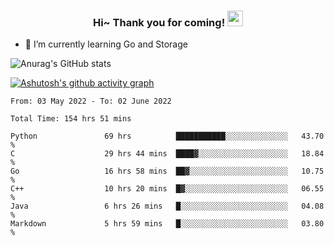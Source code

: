 <h3 align="center">
    Hi~ Thank you for coming!
    <img src="https://media.giphy.com/media/hvRJCLFzcasrR4ia7z/giphy.gif" width="25px">
</h3>

<!--
**pineapple-man/pineapple-man** is a ✨ _special_ ✨ repository because its `README.md` (this file) appears on your GitHub profile.

Here are some ideas to get you started:
- 🔭 I’m currently working on ...
- 🤔 I’m looking for help with ...
- 💬 Ask me about ...
- 📫 How to reach me: ...
- 😄 Pronouns: ...
- ⚡ Fun fact: 
- 👯 I’m looking to collaborate on kubernetes
-->
- 🌱 I’m currently learning Go and Storage


![Anurag's GitHub stats](https://github-readme-stats.vercel.app/api?username=pineapple-man&show_icons=true&theme=radical)


[![Ashutosh's github activity graph](https://activity-graph.herokuapp.com/graph?username=pineapple-man&bg_color=fffff0&color=708090&line=24292e&point=24292e&area=true&hide_border=true)](https://github.com/ashutosh00710/github-readme-activity-graph)

<!--START_SECTION:waka-->

```text
From: 03 May 2022 - To: 02 June 2022

Total Time: 154 hrs 51 mins

Python               69 hrs          ███████████░░░░░░░░░░░░░░   43.70 %
C                    29 hrs 44 mins  ████▓░░░░░░░░░░░░░░░░░░░░   18.84 %
Go                   16 hrs 58 mins  ██▓░░░░░░░░░░░░░░░░░░░░░░   10.75 %
C++                  10 hrs 20 mins  █▓░░░░░░░░░░░░░░░░░░░░░░░   06.55 %
Java                 6 hrs 26 mins   █░░░░░░░░░░░░░░░░░░░░░░░░   04.08 %
Markdown             5 hrs 59 mins   █░░░░░░░░░░░░░░░░░░░░░░░░   03.80 %
```

<!--END_SECTION:waka-->
